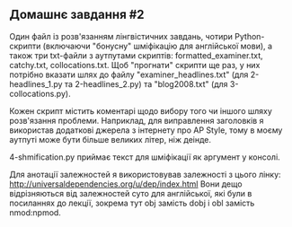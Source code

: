 ## Домашнє завдання #2

Один файл із розв'язанням лінгвістичних завдань, чотири Python-скрипти (включаючи "бонусну" шміфікацію для англійської мови), а також три txt-файли з аутпутами скриптів: formatted_examiner.txt, catchy.txt, collocations.txt. Щоб "прогнати" скрипти ще раз, у них потрібно вказати шлях до файлу "examiner_headlines.txt" (для 2-headlines_1.py та 2-headlines_2.py) та "blog2008.txt" (для 3-collocations.py).

Кожен скрипт містить коментарі щодо вибору того чи іншого шляху розв'язання проблеми. Наприклад, для виправлення заголовків я використав додаткові джерела з інтернету про AP Style, тому в моєму аутпуті може бути більше великих літер, ніж деінде.

4-shmification.py приймає текст для шміфікації як аргумент у консолі.

Для анотації залежностей я використовував залежності з цього лінку: http://universaldependencies.org/u/dep/index.html Вони дещо відрізняються від залежностей суто для англійської, які були в посиланнях до лекції, зокрема тут obj замість dobj і obl замість nmod:npmod.